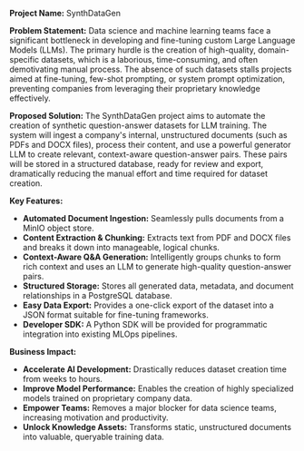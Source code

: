 **Project Name:** SynthDataGen

**Problem Statement:** Data science and machine learning teams face a significant bottleneck in developing and fine-tuning custom Large Language Models (LLMs). The primary hurdle is the creation of high-quality, domain-specific datasets, which is a laborious, time-consuming, and often demotivating manual process. The absence of such datasets stalls projects aimed at fine-tuning, few-shot prompting, or system prompt optimization, preventing companies from leveraging their proprietary knowledge effectively.

**Proposed Solution:** The SynthDataGen project aims to automate the creation of synthetic question-answer datasets for LLM training. The system will ingest a company's internal, unstructured documents (such as PDFs and DOCX files), process their content, and use a powerful generator LLM to create relevant, context-aware question-answer pairs. These pairs will be stored in a structured database, ready for review and export, dramatically reducing the manual effort and time required for dataset creation.

**Key Features:**

* **Automated Document Ingestion:** Seamlessly pulls documents from a MinIO object store.  
* **Content Extraction & Chunking:** Extracts text from PDF and DOCX files and breaks it down into manageable, logical chunks.  
* **Context-Aware Q\&A Generation:** Intelligently groups chunks to form rich context and uses an LLM to generate high-quality question-answer pairs.  
* **Structured Storage:** Stores all generated data, metadata, and document relationships in a PostgreSQL database.  
* **Easy Data Export:** Provides a one-click export of the dataset into a JSON format suitable for fine-tuning frameworks.  
* **Developer SDK:** A Python SDK will be provided for programmatic integration into existing MLOps pipelines.

**Business Impact:**

* **Accelerate AI Development:** Drastically reduces dataset creation time from weeks to hours.  
* **Improve Model Performance:** Enables the creation of highly specialized models trained on proprietary company data.  
* **Empower Teams:** Removes a major blocker for data science teams, increasing motivation and productivity.  
* **Unlock Knowledge Assets:** Transforms static, unstructured documents into valuable, queryable training data.

